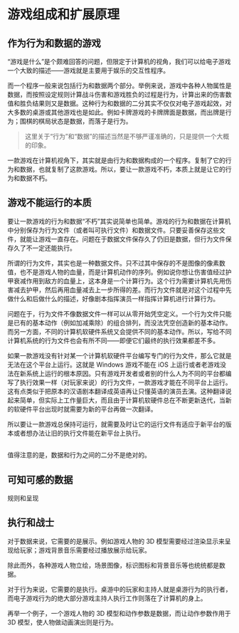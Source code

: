 # 游戏组成和扩展原理

## 作为行为和数据的游戏

“游戏是什么”是个颇难回答的问题，但限定于计算机的视角，我们可以给电子游戏一个大致的描述——游戏就是主要用于娱乐的交互性程序。

而一个程序一般来说包括行为和数据两个部分。举例来说，游戏中各种人物属性是数据，而按照设定规则计算战斗伤害和游戏胜负的过程是行为，计算出来的伤害数值和胜负结果则又是数据。这种行为和数据的二分其实不仅仅对电子游戏起效，对大多数的桌游或其他游戏也是如此。例如卡牌游戏的卡牌牌面是数据，而出牌是行为；围棋的棋局状态是数据，而落子是行为。

> 这里关于“行为”和“数据”的描述当然是不够严谨准确的，只是提供一个大概的印象。

一款游戏在计算机视角下，其实就是由行为和数据构成的一个程序。复制了它的行为和数据，也就复制了这款游戏。所以，要让一款游戏不朽，本质上就是让它的行为和数据不朽。

## 游戏不能运行的本质

要让一款游戏的行为和数据“不朽”其实说简单也简单。游戏的行为和数据在计算机中分别保存为行为文件（或者叫可执行文件）和数据文件。只要妥善保存这些文件，就能让游戏一直存在。问题在于数据文件保存久了仍旧是数据，但行为文件保存久了不一定还能执行。

所谓的行为文件，其实也是一种数据文件。只不过其中保存的不是图像的像素数值，也不是游戏人物的血量，而是计算机动作的序列。例如说你想让伤害值经过护甲衰减作用到敌方的血量上，这本身是一个计算行为。这个行为需要计算机先用伤害减去护甲，然后再用血量减去上一步所得的差。而行为文件就是对这个过程中先做什么和后做什么的描述，好像剧本指挥演员一样指挥计算机进行计算行为。

问题在于，行为文件不像数据文件一样可以从零开始凭空定义。一个行为文件只能是已有的基本动作（例如加减乘除）的组合排列，而没法凭空创造新的基本动作。而另一方面，不同的计算机软硬件系统又会提供不同的基本动作。所以，写给不同计算机系统的行为文件也会有所不同——即便它们最终的执行效果都差不多。

如果一款游戏没有针对某一个计算机软硬件平台编写专门的行为文件，那么它就是无法在这个平台上运行。这就是 Windows 游戏不能在 iOS 上运行或者老游戏没法在新系统上运行的根本原因。只有游戏开发者或者别的什么人为不同的平台都编写了执行效果一样（对玩家来说）的行为文件，一款游戏才能在不同平台上运行。这有点类似于把原本的汉语剧本翻译成英语再让只懂英语的演员去演。这种翻译说起来简单，但实际上工作量巨大，而且由于计算机软硬件总在不断更新迭代，当新的软硬件平台出现时就需要为新的平台再做一次翻译。

所以要让一款游戏总保持可运行，就需要及时让它的运行文件有适应于新平台的版本或者想办法让旧的执行文件能在新平台上执行。

## 

值得注意的是，数据和行为之间的二分不是绝对的。

## 可知可感的数据

规则和呈现

## 执行和战士

对于数据来说，它需要的是展示。例如游戏人物的 3D 模型需要经过渲染显示来呈现给玩家；游戏背景音乐需要经过播放展示给玩家。

除此而外，各种游戏人物立绘，场景图像，标识图标和背景音乐等也统统都是数据。


对于行为来说，它需要的是执行。桌游中的玩家和主持人就是桌游行为的执行者，而电子游戏行为的绝大部分游戏主持人执行工作则落在了计算机的身上。

再举一个例子，一个游戏人物的 3D 模型和动作参数是数据，而让动作参数作用于 3D 模型，使人物做动画演出则是行为。